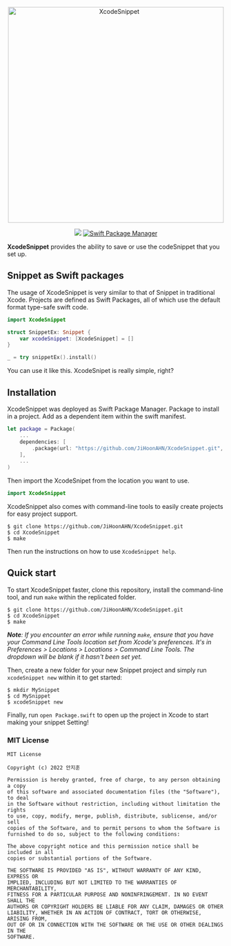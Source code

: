<p align="center">
    <img src="https://user-images.githubusercontent.com/68891494/206922287-5c034eb8-8cd0-4c03-9c95-233aeae4b40f.svg" width="500" max-width="90%" alt="XcodeSnippet" />
</p>

<p align="center">
    <img src="https://img.shields.io/badge/Swift-5.5-orange.svg" />
    <a href="https://swift.org/package-manager">
        <img src="https://img.shields.io/badge/swiftpm-compatible-brightgreen.svg?style=flat" alt="Swift Package Manager" />
    </a>
</p>

**XcodeSnippet** provides the ability to save or use the codeSnippet that you set up.

## Snippet as Swift packages
The usage of XcodeSnippet is very similar to that of Snippet in traditional Xcode.
Projects are defined as Swift Packages, all of which use the default format type-safe swift code.

```swift
import XcodeSnippet

struct SnippetEx: Snippet {
    var xcodeSnippet: [XcodeSnippet] = []
}

_ = try snippetEx().install()
```
You can use it like this. XcodeSnipet is really simple, right?

## Installation
XcodeSnippet was deployed as Swift Package Manager. Package to install in a project. Add as a dependent item within the swift manifest.
```swift
let package = Package(
    ...
    dependencies: [
        .package(url: "https://github.com/JiHoonAHN/XcodeSnippet.git", from: "0.0.1")
    ],
    ...
)
```
Then import the XcodeSnipet from the location you want to use.
```swift
import XcodeSnippet
```

XcodeSnippet also comes with command-line tools to easily create projects for easy project support.
```
$ git clone https://github.com/JiHoonAHN/XcodeSnippet.git
$ cd XcodeSnippet
$ make
```

Then run the instructions on how to use `XcodeSnippet help`.

## Quick start
To start XcodeSnippet faster, clone this repository, install the command-line tool, and run `make` within the replicated folder.

```
$ git clone https://github.com/JiHoonAHN/XcodeSnippet.git
$ cd XcodeSnippet
$ make
```

_**Note**: If you encounter an error while running `make`, ensure that you have your Command Line Tools location set from Xcode's preferences. It's in Preferences > Locations > Locations > Command Line Tools. The dropdown will be blank if it hasn't been set yet._

Then, create a new folder for your new Snippet project and simply run `xcodeSnippet new` within it to get started:

```
$ mkdir MySnippet
$ cd MySnippet
$ xcodeSnippet new
```
Finally, run `open Package.swift` to open up the project in Xcode to start making your snippet Setting!

### MIT License
```
MIT License

Copyright (c) 2022 안지훈

Permission is hereby granted, free of charge, to any person obtaining a copy
of this software and associated documentation files (the "Software"), to deal
in the Software without restriction, including without limitation the rights
to use, copy, modify, merge, publish, distribute, sublicense, and/or sell
copies of the Software, and to permit persons to whom the Software is
furnished to do so, subject to the following conditions:

The above copyright notice and this permission notice shall be included in all
copies or substantial portions of the Software.

THE SOFTWARE IS PROVIDED "AS IS", WITHOUT WARRANTY OF ANY KIND, EXPRESS OR
IMPLIED, INCLUDING BUT NOT LIMITED TO THE WARRANTIES OF MERCHANTABILITY,
FITNESS FOR A PARTICULAR PURPOSE AND NONINFRINGEMENT. IN NO EVENT SHALL THE
AUTHORS OR COPYRIGHT HOLDERS BE LIABLE FOR ANY CLAIM, DAMAGES OR OTHER
LIABILITY, WHETHER IN AN ACTION OF CONTRACT, TORT OR OTHERWISE, ARISING FROM,
OUT OF OR IN CONNECTION WITH THE SOFTWARE OR THE USE OR OTHER DEALINGS IN THE
SOFTWARE.
```